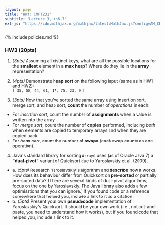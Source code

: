 ```yaml
---
layout: page
title: "HW3: CMPT231"
subtitle: "Lecture 3, ch6-7"
ext-js: "https://cdn.mathjax.org/mathjax/latest/MathJax.js?config=AM_CHTML"
---
```


{% include policies.md %}

### HW3 (20pts)
1. *(3pts)* Assuming all distinct keys, what are all the possible locations
  for the **smallest** element in a **max heap**? Where do they lie in the
  **array** representation?

2. *(4pts)* Demonstrate **heap sort** on the following input (same as in HW1 and HW2): <br/>
  `[ 35, 50, 44, 61, 17, 75, 23, 9 ]`

3. *(3pts)* Now that you've sorted the same array using insertion sort, merge sort, and heap sort, **count** the number of *operations* in each:
  + For *insertion sort*, count the number of **assignments** when a value is written into the array.
  + For *merge sort*, count the number of **copies** performed, including *both* when elements are copied to temporary arrays and when they are copied back.
  + For *heap sort*, count the number of **swaps** (each swap counts as one operation).

4. Java's standard library for sorting `Array`s uses (as of Oracle Java 7)
  a **"dual-pivot"** variant of Quicksort due to Yaroslavskiy et al. (2009).
  + a. *(5pts)* Research Yaroslavskiy's algorithm and **describe** how
    it works.  How does its behaviour differ from Quicksort on 
    **pre-sorted** or partially pre-sorted data?
    (There are several kinds of dual-pivot algorithms; focus on the one
    by Yaroslavskiy. The Java library also adds a few optimisations
    that you can ignore.)
    If you found code or a reference somewhere that helped you,
    include a link to it as a citation.
  + b. *(5pts)* Present your own **pseudocode** implementation
    of Yaroslavskiy's Quicksort.
    It should be your own work (i.e., not cut-and-paste, you need to
    understand how it works), but if you found code that helped you,
    include a link to it.
